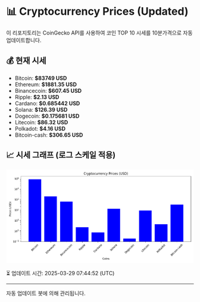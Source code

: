 
# 📊 Cryptocurrency Prices (Updated)

이 리포지토리는 CoinGecko API를 사용하여 코인 TOP 10 시세를 10분가격으로 자동 업데이트합니다.

## 💰 현재 시세
- Bitcoin: **$83749 USD**
- Ethereum: **$1881.35 USD**
- Binancecoin: **$607.45 USD**
- Ripple: **$2.13 USD**
- Cardano: **$0.685442 USD**
- Solana: **$126.39 USD**
- Dogecoin: **$0.175681 USD**
- Litecoin: **$86.32 USD**
- Polkadot: **$4.16 USD**
- Bitcoin-cash: **$306.65 USD**

## 📈 시세 그래프 (로그 스케일 적용)
![Crypto Prices](crypto_prices.png)

⏳ 업데이트 시간: 2025-03-29 07:44:52 (UTC)

---
자동 업데이트 봇에 의해 관리됩니다.
